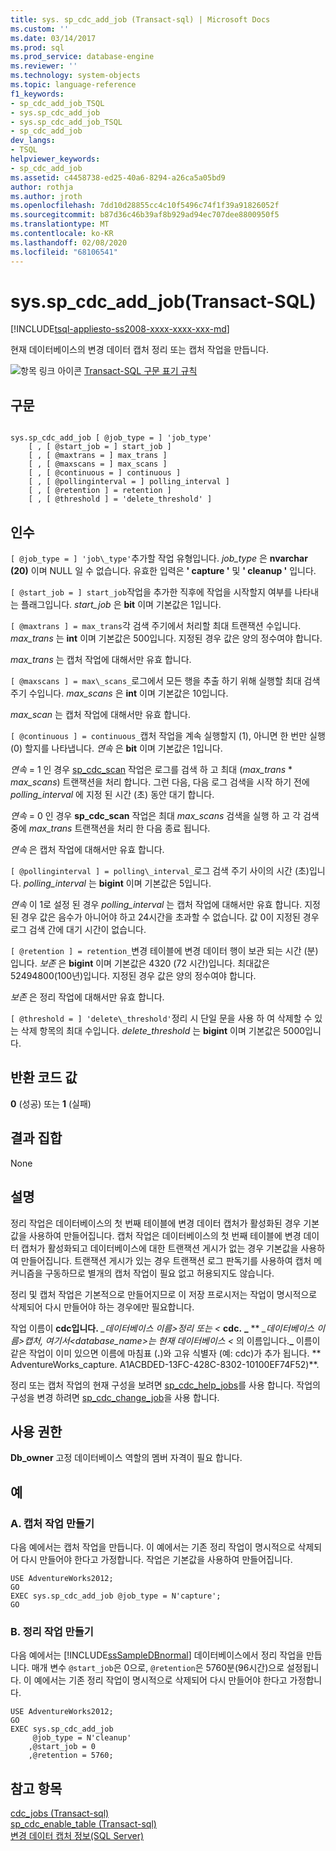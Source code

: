 ```yaml
---
title: sys. sp_cdc_add_job (Transact-sql) | Microsoft Docs
ms.custom: ''
ms.date: 03/14/2017
ms.prod: sql
ms.prod_service: database-engine
ms.reviewer: ''
ms.technology: system-objects
ms.topic: language-reference
f1_keywords:
- sp_cdc_add_job_TSQL
- sys.sp_cdc_add_job
- sys.sp_cdc_add_job_TSQL
- sp_cdc_add_job
dev_langs:
- TSQL
helpviewer_keywords:
- sp_cdc_add_job
ms.assetid: c4458738-ed25-40a6-8294-a26ca5a05bd9
author: rothja
ms.author: jroth
ms.openlocfilehash: 7dd10d28855cc4c10f5496c74f1f39a91826052f
ms.sourcegitcommit: b87d36c46b39af8b929ad94ec707dee8800950f5
ms.translationtype: MT
ms.contentlocale: ko-KR
ms.lasthandoff: 02/08/2020
ms.locfileid: "68106541"
---
```

# <a name="syssp_cdc_add_job-transact-sql"></a>sys.sp_cdc_add_job(Transact-SQL)
[!INCLUDE[tsql-appliesto-ss2008-xxxx-xxxx-xxx-md](../../includes/tsql-appliesto-ss2008-xxxx-xxxx-xxx-md.md)]

  현재 데이터베이스의 변경 데이터 캡처 정리 또는 캡처 작업을 만듭니다.  
  
 ![항목 링크 아이콘](../../database-engine/configure-windows/media/topic-link.gif "항목 링크 아이콘") [Transact-SQL 구문 표기 규칙](../../t-sql/language-elements/transact-sql-syntax-conventions-transact-sql.md)  
  
## <a name="syntax"></a>구문  
  
```  
  
sys.sp_cdc_add_job [ @job_type = ] 'job_type'  
    [ , [ @start_job = ] start_job ]   
    [ , [ @maxtrans = ] max_trans ]   
    [ , [ @maxscans = ] max_scans ]   
    [ , [ @continuous = ] continuous ]   
    [ , [ @pollinginterval = ] polling_interval ]   
    [ , [ @retention ] = retention ]   
    [ , [ @threshold ] = 'delete_threshold' ]  
```  
  
## <a name="arguments"></a>인수  
`[ @job_type = ] 'job\_type'`추가할 작업 유형입니다. *job_type* 은 **nvarchar (20)** 이며 NULL 일 수 없습니다. 유효한 입력은 **' capture '** 및 **' cleanup '** 입니다.  
  
`[ @start_job = ] start_job`작업을 추가한 직후에 작업을 시작할지 여부를 나타내는 플래그입니다. *start_job* 은 **bit** 이며 기본값은 1입니다.  
  
`[ @maxtrans ] = max_trans`각 검색 주기에서 처리할 최대 트랜잭션 수입니다. *max_trans* 는 **int** 이며 기본값은 500입니다. 지정된 경우 값은 양의 정수여야 합니다.  
  
 *max_trans* 는 캡처 작업에 대해서만 유효 합니다.  
  
`[ @maxscans ] = max\_scans_`로그에서 모든 행을 추출 하기 위해 실행할 최대 검색 주기 수입니다. *max_scans* 은 **int** 이며 기본값은 10입니다.  
  
 *max_scan* 는 캡처 작업에 대해서만 유효 합니다.  
  
`[ @continuous ] = continuous_`캡처 작업을 계속 실행할지 (1), 아니면 한 번만 실행 (0) 할지를 나타냅니다. *연속* 은 **bit** 이며 기본값은 1입니다.  
  
 *연속* = 1 인 경우 [sp_cdc_scan](../../relational-databases/system-stored-procedures/sys-sp-cdc-scan-transact-sql.md) 작업은 로그를 검색 하 고 최대 (*max_trans* \* *max_scans*) 트랜잭션을 처리 합니다. 그런 다음, 다음 로그 검색을 시작 하기 전에 *polling_interval* 에 지정 된 시간 (초) 동안 대기 합니다.  
  
 *연속* = 0 인 경우 **sp_cdc_scan** 작업은 최대 *max_scans* 검색을 실행 하 고 각 검색 중에 *max_trans* 트랜잭션을 처리 한 다음 종료 됩니다.  
  
 *연속* 은 캡처 작업에 대해서만 유효 합니다.  
  
`[ @pollinginterval ] = polling\_interval_`로그 검색 주기 사이의 시간 (초)입니다. *polling_interval* 는 **bigint** 이며 기본값은 5입니다.  
  
 *연속* 이 1로 설정 된 경우 *polling_interval* 는 캡처 작업에 대해서만 유효 합니다. 지정된 경우 값은 음수가 아니어야 하고 24시간을 초과할 수 없습니다. 값 0이 지정된 경우 로그 검색 간에 대기 시간이 없습니다.  
  
`[ @retention ] = retention_`변경 테이블에 변경 데이터 행이 보관 되는 시간 (분)입니다. *보존* 은 **bigint** 이며 기본값은 4320 (72 시간)입니다. 최대값은 52494800(100년)입니다. 지정된 경우 값은 양의 정수여야 합니다.  
  
 *보존* 은 정리 작업에 대해서만 유효 합니다.  
  
`[ @threshold = ] 'delete\_threshold'`정리 시 단일 문을 사용 하 여 삭제할 수 있는 삭제 항목의 최대 수입니다. *delete_threshold* 는 **bigint** 이며 기본값은 5000입니다.  
  
## <a name="return-code-values"></a>반환 코드 값  
 **0** (성공) 또는 **1** (실패)  
  
## <a name="result-sets"></a>결과 집합  
 None  
  
## <a name="remarks"></a>설명  
 정리 작업은 데이터베이스의 첫 번째 테이블에 변경 데이터 캡처가 활성화된 경우 기본값을 사용하여 만들어집니다. 캡처 작업은 데이터베이스의 첫 번째 테이블에 변경 데이터 캡처가 활성화되고 데이터베이스에 대한 트랜잭션 게시가 없는 경우 기본값을 사용하여 만들어집니다. 트랜잭션 게시가 있는 경우 트랜잭션 로그 판독기를 사용하여 캡처 메커니즘을 구동하므로 별개의 캡처 작업이 필요 없고 허용되지도 않습니다.  
  
 정리 및 캡처 작업은 기본적으로 만들어지므로 이 저장 프로시저는 작업이 명시적으로 삭제되어 다시 만들어야 하는 경우에만 필요합니다.  
  
 작업 이름이 **cdc입니다.** _\_데이터베이스 이름\>정리 또는 \<_ **cdc.** **\_** ** _\_데이터베이스 이름\>캡처, 여기서<database_name>는 현재 데이터베이스 \<_ 의 이름입니다.**\_** 이름이 같은 작업이 이미 있으면 이름에 마침표 (**.**)와 고유 식별자 (예: cdc)가 추가 됩니다. ** AdventureWorks_capture. A1ACBDED-13FC-428C-8302-10100EF74F52)**.  
  
 정리 또는 캡처 작업의 현재 구성을 보려면 [sp_cdc_help_jobs](../../relational-databases/system-stored-procedures/sys-sp-cdc-help-jobs-transact-sql.md)를 사용 합니다. 작업의 구성을 변경 하려면 [sp_cdc_change_job](../../relational-databases/system-stored-procedures/sys-sp-cdc-change-job-transact-sql.md)을 사용 합니다.  
  
## <a name="permissions"></a>사용 권한  
 **Db_owner** 고정 데이터베이스 역할의 멤버 자격이 필요 합니다.  
  
## <a name="examples"></a>예  
  
### <a name="a-creating-a-capture-job"></a>A. 캡처 작업 만들기  
 다음 예에서는 캡처 작업을 만듭니다. 이 예에서는 기존 정리 작업이 명시적으로 삭제되어 다시 만들어야 한다고 가정합니다. 작업은 기본값을 사용하여 만들어집니다.  
  
```  
USE AdventureWorks2012;  
GO  
EXEC sys.sp_cdc_add_job @job_type = N'capture';  
GO  
```  
  
### <a name="b-creating-a-cleanup-job"></a>B. 정리 작업 만들기  
 다음 예에서는 [!INCLUDE[ssSampleDBnormal](../../includes/sssampledbnormal-md.md)] 데이터베이스에서 정리 작업을 만듭니다. 매개 변수 `@start_job`은 0으로, `@retention`은 5760분(96시간)으로 설정됩니다. 이 예에서는 기존 정리 작업이 명시적으로 삭제되어 다시 만들어야 한다고 가정합니다.  
  
```  
USE AdventureWorks2012;  
GO  
EXEC sys.sp_cdc_add_job  
     @job_type = N'cleanup'  
    ,@start_job = 0  
    ,@retention = 5760;  
```  
  
## <a name="see-also"></a>참고 항목  
 [cdc_jobs &#40;Transact-sql&#41;](../../relational-databases/system-tables/dbo-cdc-jobs-transact-sql.md)   
 [sp_cdc_enable_table &#40;Transact-sql&#41;](../../relational-databases/system-stored-procedures/sys-sp-cdc-enable-table-transact-sql.md)   
 [변경 데이터 캡처 정보&#40;SQL Server&#41;](../../relational-databases/track-changes/about-change-data-capture-sql-server.md)  
  
  
